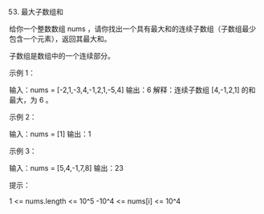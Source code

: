 53. 最大子数组和


给你一个整数数组 nums ，请你找出一个具有最大和的连续子数组（子数组最少包含一个元素），返回其最大和。

子数组是数组中的一个连续部分。



示例 1：

输入：nums = [-2,1,-3,4,-1,2,1,-5,4]
输出：6
解释：连续子数组 [4,-1,2,1] 的和最大，为 6 。



示例 2：

输入：nums = [1]
输出：1

示例 3：

输入：nums = [5,4,-1,7,8]
输出：23



提示：

1 <= nums.length <= 10^5
-10^4 <= nums[i] <= 10^4


